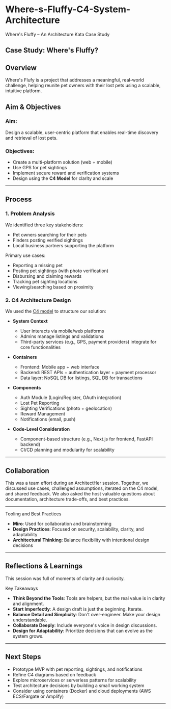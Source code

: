 # Where-s-Fluffy-C4-System-Architecture
Where's Fluffy – An Architecture Kata Case Study


## Case Study: Where's Fluffy?

 

## Overview

Where's Flufy is a project that addresses a meaningful, real-world challenge, helping reunite pet owners with their lost pets using a scalable, intuitive platform.


## Aim & Objectives

### Aim:
Design a scalable, user-centric platform that enables real-time discovery and retrieval of lost pets.

### Objectives:
- Create a multi-platform solution (web + mobile)
- Use GPS for pet sightings
- Implement secure reward and verification systems
- Design using the **C4 Model** for clarity and scale

---

## Process

### 1. Problem Analysis
We identified three key stakeholders:
- Pet owners searching for their pets
- Finders posting verified sightings
- Local business partners supporting the platform

Primary use cases:
- Reporting a missing pet
- Posting pet sightings (with photo verification)
- Disbursing and claiming rewards
- Tracking pet sighting locations
- Viewing/searching based on proximity

### 2. C4 Architecture Design
We used the [C4 model](https://c4model.com/) to structure our solution:

- **System Context**
  - User interacts via mobile/web platforms
  - Admins manage listings and validations
  - Third-party services (e.g., GPS, payment providers) integrate for core functionalities

- **Containers**
  - Frontend: Mobile app + web interface
  - Backend: REST APIs + authentication layer + payment processor
  - Data layer: NoSQL DB for listings, SQL DB for transactions

- **Components**
  - Auth Module (Login/Register, OAuth integration)
  - Lost Pet Reporting
  - Sighting Verifications (photo + geolocation)
  - Reward Management
  - Notifications (email, push)

- **Code-Level Consideration**
  - Component-based structure (e.g., Next.js for frontend, FastAPI backend)
  - CI/CD planning and modularity for scalability

---

## Collaboration
This was a team effort during an ArchitectHer session. Together, we discussed use cases, challenged assumptions, iterated on the C4 model, and shared feedback. We also asked the host valuable questions about documentation, architecture trade-offs, and best practices.

---

Tooling and Best Practices
- **Miro**: Used for collaboration and brainstorming
- **Design Practices**: Focused on security, scalability, clarity, and adaptability
- **Architectural Thinking**: Balance flexibility with intentional design decisions

---

## Reflections & Learnings

This session was full of moments of clarity and curiosity.

Key Takeaways
- **Think Beyond the Tools**: Tools are helpers, but the real value is in clarity and alignment.
- **Start Imperfectly**: A design draft is just the beginning. Iterate.
- **Balance Detail and Simplicity**: Don't over-engineer. Make your design understandable.
- **Collaborate Deeply**: Include everyone's voice in design discussions.
- **Design for Adaptability**: Prioritize decisions that can evolve as the system grows.


---

## Next Steps
- Prototype MVP with pet reporting, sightings, and notifications
- Refine C4 diagrams based on feedback
- Explore microservices or serverless patterns for scalability
- Test architecture decisions by building a small working system
- Consider using containers (Docker) and cloud deployments (AWS ECS/Fargate or Amplify)

---
